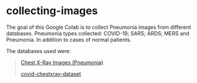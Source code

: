 # collecting-images

The goal of this Google Colab is to collect Pneumonia images from different databases. Pneumonia types collected: COVID-19; SARS; ARDS; MERS and Pneumonia. In addition to cases of normal patients.

The databases used were:
> [Chest X-Ray Images (Pneumonia)](https://www.kaggle.com/paultimothymooney/chest-xray-pneumonia)
> 
> [covid-chestxray-dataset](https://github.com/ieee8023/covid-chestxray-dataset)

